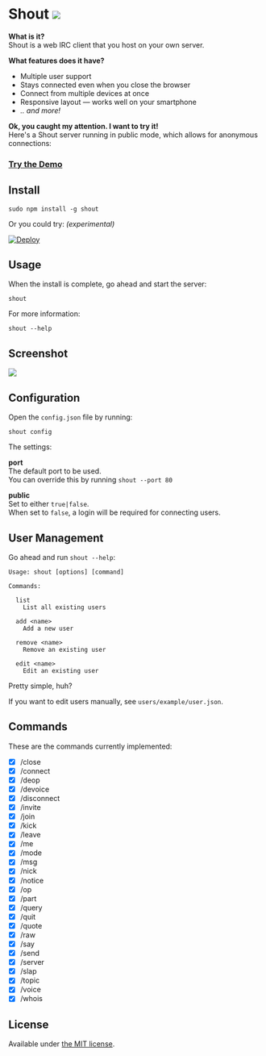 # Shout [![](https://badge.fury.io/js/shout.png)](https://www.npmjs.org/package/shout)

__What is it?__  
Shout is a web IRC client that you host on your own server.

__What features does it have?__  
- Multiple user support
- Stays connected even when you close the browser
- Connect from multiple devices at once
- Responsive layout — works well on your smartphone
- _.. and more!_

__Ok, you caught my attention. I want to try it!__  
Here's a Shout server running in public mode, which allows for anonymous connections:

### [Try the Demo](http://shout-irc.com:9000/)

## Install

```
sudo npm install -g shout
```

Or you could try: _(experimental)_

[![Deploy](https://www.herokucdn.com/deploy/button.png)](https://heroku.com/deploy)

## Usage

When the install is complete, go ahead and start the server:

```
shout
```

For more information:

```
shout --help
```

## Screenshot

![](https://raw.github.com/erming/shout/master/screenshots/shout.png)

## Configuration

Open the `config.json` file by running:

```
shout config
```

The settings:

__port__  
The default port to be used.  
You can override this by running `shout --port 80`

__public__  
Set to either `true|false`.  
When set to `false`, a login will be required for connecting users.


## User Management

Go ahead and run `shout --help`:

```
Usage: shout [options] [command]

Commands:

  list
    List all existing users
  
  add <name>
    Add a new user
  
  remove <name>
    Remove an existing user

  edit <name>
    Edit an existing user
```

Pretty simple, huh?

If you want to edit users manually, see `users/example/user.json`.

## Commands

These are the commands currently implemented:

- [x] /close
- [x] /connect
- [x] /deop
- [x] /devoice
- [x] /disconnect
- [x] /invite
- [x] /join
- [x] /kick
- [x] /leave
- [x] /me
- [x] /mode
- [x] /msg
- [x] /nick
- [x] /notice
- [x] /op
- [x] /part
- [x] /query
- [x] /quit
- [x] /quote
- [x] /raw
- [x] /say
- [x] /send
- [x] /server
- [x] /slap
- [x] /topic
- [x] /voice
- [x] /whois

## License

Available under [the MIT license](http://mths.be/mit).
